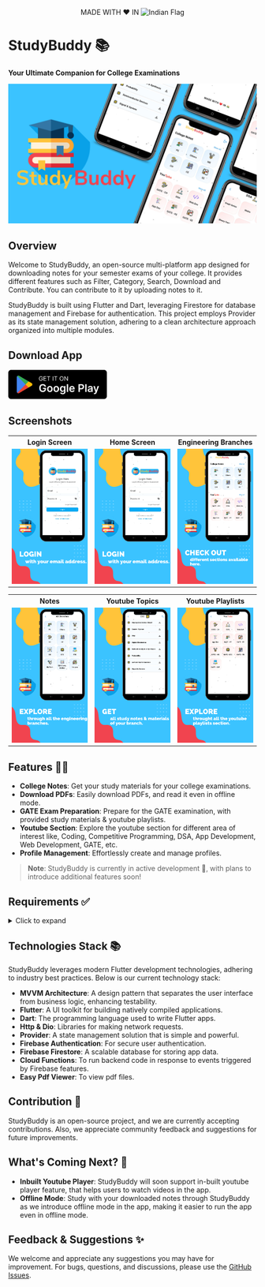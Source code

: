 <p align="center">MADE WITH ❤️ IN <img src="https://upload.wikimedia.org/wikipedia/en/4/41/Flag_of_India.svg" alt="Indian Flag" width="18"></p>

# StudyBuddy 📚

**Your Ultimate Companion for College Examinations**

<img src="./assets/images/Cover%20Page.png"  alt=""/>

## Overview

Welcome to StudyBuddy, an open-source multi-platform app designed for downloading notes for your
semester exams of your college. It provides different features such as Filter, Category, Search,
Download and Contribute. You can contribute to it by uploading notes to it.

StudyBuddy is built using Flutter and Dart, leveraging Firestore for database management and
Firebase for authentication. This project employs Provider as its state management solution,
adhering to a clean architecture approach organized into multiple modules.

## Download App

<a href="https://play.google.com/store/apps/details?id=com.sirmaur.study_buddy"><img src="./assets/images/google_play.png" width="200"></a>

## Screenshots

<table>
  <tr>
    <th width="32%">Login Screen</th>
    <th width="32%">Home Screen</th>
    <th width="32%">Engineering Branches</th>
  </tr>
  <tr>
    <td><img src="./assets/images/1.png"  alt=""/></td>
    <td><img src="assets/images/1.png"  alt=""/></td>
    <td><img src="assets/images/2.png"  alt=""/></td>
  </tr>  
</table>

<table>
  <tr>
    <th width="32%">Notes</th>
    <th width="32%">Youtube Topics</th>
    <th width="32%">Youtube Playlists</th>
  </tr>
  <tr>
    <td><img src="assets/images/3.png"  alt=""/></td>
    <td><img src="assets/images/4.png"  alt=""/></td>
    <td><img src="assets/images/5.png"  alt=""/></td>
  </tr>  
</table>

## Features 🌟🌟

- **College Notes**: Get your study materials for your college examinations.
- **Download PDFs**: Easily download PDFs, and read it even in offline mode.
- **GATE Exam Preparation**: Prepare for the GATE examination, with provided study materials &
  youtube playlists.
- **Youtube Section**: Explore the youtube section for different area of interest like, Coding,
  Competitive Programming, DSA, App Development, Web Development, GATE, etc.
- **Profile Management**: Effortlessly create and manage profiles.

> **Note**: StudyBuddy is currently in active development 🚧, with plans to introduce additional
> features soon!

## Requirements ✅

<details>
<summary> Click to expand </summary>
<br>

**StudyBuddy** requires the following to function properly:

**Software:**

- **Flutter**: [Download Flutter](https://flutter.dev/docs/get-started/install) (version: 3.24 or
  higher)
- **Dart**: Installed as part of the Flutter SDK (version: 3.5 or higher)
- **Firebase**: A free Google service offering various backend functionalities. (
  See [Firebase documentation](https://firebase.google.com/docs) for setup instructions)

**Additional Requirements:**

- A **Google account** to create a Firebase project.
- An **active internet connection** for Firebase communication.

**Platform-Specific Requirements:**

- **Android (if targeting Android):**
    - An Android device or emulator for development and testing.
    - Android Studio (optional, but recommended) for
      development: [Download Android Studio](https://developer.android.com/studio)

- **iOS (if targeting iOS):**
    - A Mac computer with Xcode installed for development and testing.

**Optional (for development and testing):**

- **Firebase CLI**: Simplifies managing Firebase projects locally. (
  See [Firebase CLI documentation](https://firebase.google.com/docs/cli))

</details>

## Technologies Stack 📚

StudyBuddy leverages modern Flutter development technologies, adhering to industry best practices.
Below is our current technology stack:

- **MVVM Architecture**: A design pattern that separates the user interface from business logic,
  enhancing testability.
- **Flutter**: A UI toolkit for building natively compiled applications.
- **Dart**: The programming language used to write Flutter apps.
- **Http & Dio**: Libraries for making network requests.
- **Provider**: A state management solution that is simple and powerful.
- **Firebase Authentication**: For secure user authentication.
- **Firebase Firestore**: A scalable database for storing app data.
- **Cloud Functions**: To run backend code in response to events triggered by Firebase features.
- **Easy Pdf Viewer**: To view pdf files.

## Contribution 🤝

StudyBuddy is an open-source project, and we are currently accepting contributions. Also, we
appreciate community feedback and suggestions for future improvements.

## What's Coming Next? 🚀

- **Inbuilt Youtube Player**: StudyBuddy will soon support in-built youtube player feature, that
  helps users to watch videos in the app.
- **Offline Mode**: Study with your downloaded notes through StudyBuddy as we introduce offline mode
  in the app, making it easier to run the app even in offline mode.

## Feedback & Suggestions ✨

We welcome and appreciate any suggestions you may have for improvement. For bugs, questions, and
discussions, please use
the [GitHub Issues](https://github.com/Aman-Sirmaur19/StudyBuddy_App/issues).